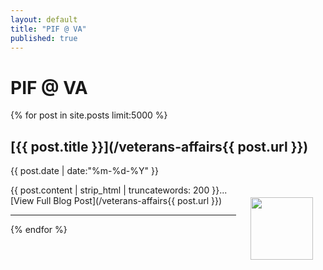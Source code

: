 ```yaml
---
layout: default
title: "PIF @ VA"
published: true
---
```


# PIF @ VA

{% for post in site.posts limit:5000 %}

## [{{ post.title }}](/veterans-affairs{{ post.url }})

{{ post.date | date:"%m-%d-%Y" }}

<img src="{{ post.image }}" width="100" align="right" style="padding: 20px;" />
{{ post.content | strip_html | truncatewords: 200     }}...[View Full Blog Post](/veterans-affairs{{ post.url }})    

- - -
{% endfor %}
